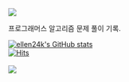 
<img src="https://capsule-render.vercel.app/api?type=waving&color=BDBDC8&height=150&section=header" />

프로그래머스 알고리즘 문제 풀이 기록.

[![ellen24k's GitHub stats](https://github-readme-stats.vercel.app/api?username=ellen24k)](https://github.com/ellen24k/github-readme-stats)
<br>
[![Hits](https://hits.seeyoufarm.com/api/count/incr/badge.svg?url=https%3A%2F%2Fgithub.com%2Fellen24k%2Fhit-counter)](https://hits.seeyoufarm.com)           
<br>
<img src="https://capsule-render.vercel.app/api?type=waving&color=BDBDC8&height=150&section=footer" />
